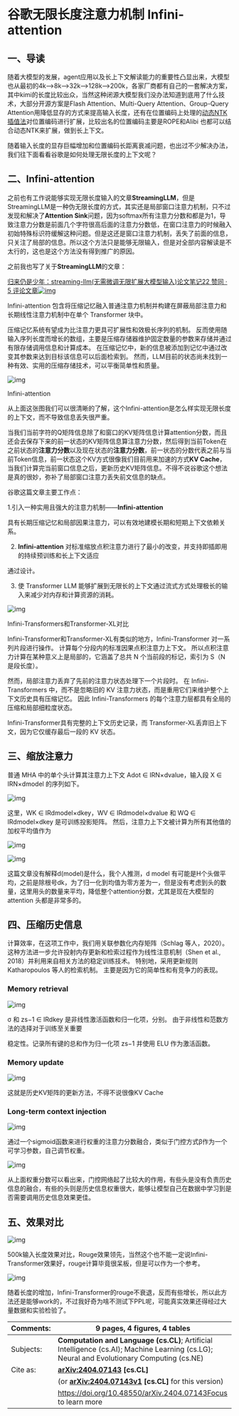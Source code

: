 # 谷歌无限长度注意力机制 Infini-attention

## 一、导读

随着大模型的发展，agent应用以及长上下文解读能力的重要性凸显出来，大模型也从最初的4k-->8k-->32k-->128k-->200k，各家厂商都有自己的一套解决方案，其中kimi的长度比较出众，当然这种闭源大模型我们没办法知道到底用了什么技术，大部分开源方案是Flash Attention、Multi-Query Attention、Group-Query Attention用降低显存的方式来提高输入长度，还有在位置编码上处理的[动态NTK 插值法](https://link.zhihu.com/?target=https%3A//blog.csdn.net/qq_40427481/article/details/133705685)对位置编码进行扩展，比较出名的位置编码主要是ROPE和Alibi 也都可以结合动态NTK来扩展，做到长上下文。

随着输入长度的显存巨幅增加和位置编码长距离衰减问题，也出过不少解决办法，我们往下面看看谷歌是如何处理无限长度的上下文呢？



## 二、Infini-attention

之前也有工作说能够实现无限长度输入的文章**StreamingLLM**，但是StreamingLLM是一种伪无限长度的方式，其实还是局部窗口注意力机制，只不过发现和解决了**Attention Sink**问题，因为softmax所有注意力分数和都是为1，导致注意力分数是前面几个字符很高后面的注意力分数低，在窗口注意力的时候融入初始特殊标识符缓解这种问题。但是这还是窗口注意力机制，丢失了前面的信息，只关注了局部的信息。所以这个方法只是能够无限输入，但是对全部内容解读是不太行的，这也是这个方法没有得到推广的原因。

之前我也写了关于**StreamingLLM**的文章：

[归来仍是少年：streaming-llm(无需微调无限扩展大模型输入)论文笔记22 赞同 · 5 评论文章![img](./assets/v2-2db56df4eb30a59ff1d6d0ecea81d71e_180x120.jpg)](https://zhuanlan.zhihu.com/p/661059116)



Infini-attention 包含将压缩记忆融入普通注意力机制并构建在屏蔽局部注意力和长期线性注意力机制中在单个 Transformer 块中。

压缩记忆系统有望成为比注意力更具可扩展性和效极长序列的机制。 反而使用随输入序列长度而增长的数组，主要是压缩存储器维护固定数量的参数来存储并通过有限存储调用信息和计算成本。 在压缩记忆中，新的信息被添加到记忆中通过改变其参数来达到目标该信息可以后面检索到。 然而，LLM目前的状态尚未找到一种有效、实用的压缩存储技术，可以平衡简单性和质量。

![img](./assets/v2-13a5acc515dc8b9d146a19853f263b5e_1440w.webp)

Infini-attention

从上面这张图我们可以很清晰的了解，这个Infini-attention是怎么样实现无限长度的上下文，而不导致信息丢失很严重。

当我们当前字符的Q矩阵信息除了和窗口的KV矩阵信息计算attention分数，而且还会去保存下来的前一状态的KV矩阵信息算注意力分数，然后得到当前Token在之前状态的**注意力分数**以及现在状态的**注意力分数**，前一状态的分数代表之前与当前Token信息，前一状态这个KV方式很像我们目前用来加速的方式**KV Cache**，当我们计算完当前窗口信息之后，更新历史KV矩阵信息。不得不说谷歌这个想法是真的很妙，弥补了局部窗口注意力丢失前文信息的缺点。

谷歌这篇文章主要工作点：

1.引入一种实用且强大的注意力机制——**Infini-attention**

具有长期压缩记忆和局部因果注意力，可以有效地建模长期和短期上下文依赖关系。

2. **Infini-attention** 对标准缩放点积注意力进行了最小的改变，并支持即插即用的持续预训练和长上下文适应

通过设计。

3. 使 Transformer LLM 能够扩展到无限长的上下文通过流式方式处理极长的输入来减少对内存和计算资源的消耗。

![img](./assets/v2-f6595110e298726120c6f06cc807313d_1440w.webp)

Infini-Transformers和Transformer-XL对比

Infini-Transformer和Transformer-XL有类似的地方，Infini-Transformer 对一系列片段进行操作。 计算每个分段内的标准因果点积注意力上下文。 所以点积注意力计算在某种意义上是局部的，它涵盖了总共 N 个当前段的标记，索引为 S（N 是段长度）。

然而，局部注意力丢弃了先前的注意力状态处理下一个片段时。 在 Infini-Transformers 中，而不是忽略旧的 KV 注意力状态，而是重用它们来维护整个上下文历史具有压缩记忆。 因此 Infini-Transformers 的每个注意力层都具有全局的压缩和局部细粒度状态。

Infini-Transformer具有完整的上下文历史记录，而 Transformer-XL丢弃旧上下文，因为它仅缓存最后一段的 KV 状态。



## 三、缩放注意力

普通 MHA 中的单个头计算其注意力上下文 Adot ∈ IRN×dvalue，输入段 X ∈ IRN×dmodel 的序列如下。

![img](./assets/v2-a2da9d8f7b47d45eafdae3a727a1e1dd_1440w.webp)

这里，WK ∈ IRdmodel×dkey，WV ∈ IRdmodel×dvalue 和 WQ ∈ IRdmodel×dkey 是可训练投影矩阵。 然后，注意力上下文被计算为所有其他值的加权平均值作为

![img](./assets/v2-c78b5e8d702ac2239809368f1a576a6b_1440w.webp)

![img](./assets/v2-8b86681f06a40aef18c7f246630b3547_1440w.webp)



这篇文章没有解释d(model)是什么，我个人推测，d model 有可能是H个头做平均，之前是除根号dk，为了归一化到均值为零方差为一，但是没有考虑到头的数量，这里用头的数量来平均，降低整个attention分数，尤其是现在大模型的attention 头都是非常多的。



## 四、压缩历史信息

计算效率，在这项工作中，我们用关联参数化内存矩阵（Schlag 等人，2020）。 这种方法进一步允许投射内存更新和检索过程作为线性注意机制（Shen et al., 2018）并利用来自相关方法的稳定训练技术。 特别地，采用更新规则Katharopoulos 等人的检索机制。 主要是因为它的简单性和有竞争力的表现。

### **Memory retrieval**

![img](./assets/v2-2420e8269facab5e5bc43d7048d3411d_1440w.webp)

σ 和 zs−1 ∈ IRdkey 是非线性激活函数和归一化项，分别。 由于非线性和范数方法的选择对于训练至关重要

稳定性。记录所有键的总和作为归一化项 zs−1 并使用 ELU 作为激活函数。



### **Memory update**

![img](./assets/v2-af643eb50ebb162e72125aaf67ce3363_1440w.webp)

这就是历史KV矩阵的更新方法，不得不说很像KV Cache



### **Long-term context injection**

![img](./assets/v2-79ec7d63f5ba607dfe0f0a1a9de2faa2_1440w.webp)

通过一个sigmoid函数来进行权重的注意力分数融合，类似于门控方式β作为一个可学习参数，自己调节权重。



![img](./assets/v2-f76f0c762b0b9b37b628aaa23e654675_1440w.webp)

从上面权重分数可以看出来，门控网络起了比较大的作用，有些头是没有负责历史信息的融合，有些的头则是历史信息权重很大，能够让模型自己在数据中学习到是否需要调用历史信息效果更佳。



## 五、效果对比

![img](./assets/v2-3541071cc4183979deaf16f6d66a3bf1_1440w.webp)

500k输入长度效果对比，Rouge效果领先，当然这个也不能一定说Infini-Transformer效果好，rouge计算毕竟很呆板，但是可以作为一个参考。

![img](./assets/v2-938b7ee4f02a970ac5f559ce7aa2768e_1440w.webp)

随着长度的增加，Infini-Transformer的rouge不衰退，反而有些增长，所以此方法还是能够work的，不过我好奇为啥不测试下PPL呢，可能真实效果还得经过大量数据和实验检验了。





| Comments: | 9 pages, 4 figures, 4 tables                                 |
| --------- | ------------------------------------------------------------ |
| Subjects: | **Computation and Language (cs.CL)**; Artificial Intelligence (cs.AI); Machine Learning (cs.LG); Neural and Evolutionary Computing (cs.NE) |
| Cite as:  | **[arXiv:2404.07143](https://arxiv.org/abs/2404.07143) [cs.CL]** |
|           | (or **[arXiv:2404.07143v1](https://arxiv.org/abs/2404.07143v1) [cs.CL]** for this version) |
|           | https://doi.org/10.48550/arXiv.2404.07143Focus to learn more |